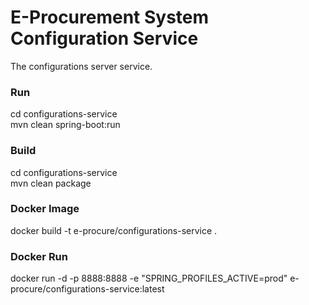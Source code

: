 # E-Procurement System Configuration Service
The configurations server service.

### Run
cd configurations-service  
mvn clean spring-boot:run

### Build
cd configurations-service  
mvn clean package

### Docker Image
docker build -t e-procure/configurations-service .  

### Docker Run
docker run -d -p 8888:8888 -e "SPRING_PROFILES_ACTIVE=prod" e-procure/configurations-service:latest  